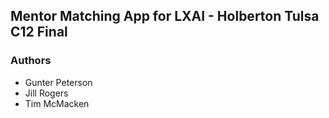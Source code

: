Mentor Matching App for LXAI - Holberton Tulsa C12 Final
-------------------------------------------------------
### Authors

* Gunter Peterson
* Jill Rogers
* Tim McMacken